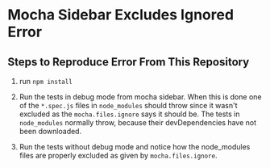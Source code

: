 # Mocha Sidebar Excludes Ignored Error

## Steps to Reproduce Error From This Repository

1. run `npm install`

2. Run the tests in debug mode from mocha sidebar. When this is done one of the `*.spec.js` files in `node_modules` should throw since it wasn't excluded as the `mocha.files.ignore` says it should be. The tests in `node_modules` normally throw, because their devDependencies have not been downloaded.

3. Run the tests without debug mode and notice how the node_modules files are properly excluded as given by `mocha.files.ignore`.
